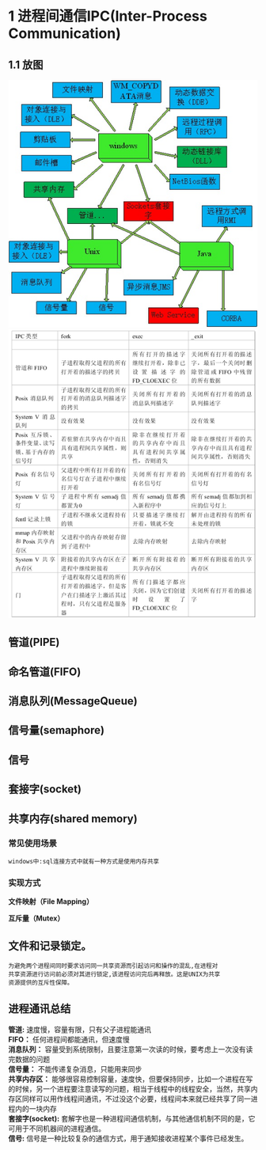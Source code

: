 # 1 进程间通信IPC(Inter-Process Communication)

## 1.1 放图
![image](0_1310391710h0hF.jpg)
![image](25906157_13184153928yic.png)
## 管道(PIPE)
## 命名管道(FIFO)
## 消息队列(MessageQueue)
## 信号量(semaphore)

## 信号
## 套接字(socket)
## 共享内存(shared memory)
### 常见使用场景
    windows中:sql连接方式中就有一种方式是使用内存共享
### 实现方式
**文件映射（File Mapping）**

**互斥量（Mutex）**
## 文件和记录锁定。 
    为避免两个进程间同时要求访问同一共享资源而引起访问和操作的混乱,在进程对 
    共享资源进行访问前必须对其进行锁定,该进程访问完后再释放。这是UNIX为共享 
    资源提供的互斥性保障。


## 进程通讯总结
**管道:** 速度慢，容量有限，只有父子进程能通讯  
**FIFO：** 任何进程间都能通讯，但速度慢    
**消息队列：** 容量受到系统限制，且要注意第一次读的时候，要考虑上一次没有读完数据的问题    
**信号量：** 不能传递复杂消息，只能用来同步    
**共享内存区：** 能够很容易控制容量，速度快，但要保持同步，比如一个进程在写的时候，另一个进程要注意读写的问题，相当于线程中的线程安全，当然，共享内存区同样可以用作线程间通讯，不过没这个必要，线程间本来就已经共享了同一进程内的一块内存   
**套接字(socket):** 套解字也是一种进程间通信机制，与其他通信机制不同的是，它可用于不同机器间的进程通信。    
**信号:** 信号是一种比较复杂的通信方式，用于通知接收进程某个事件已经发生。
